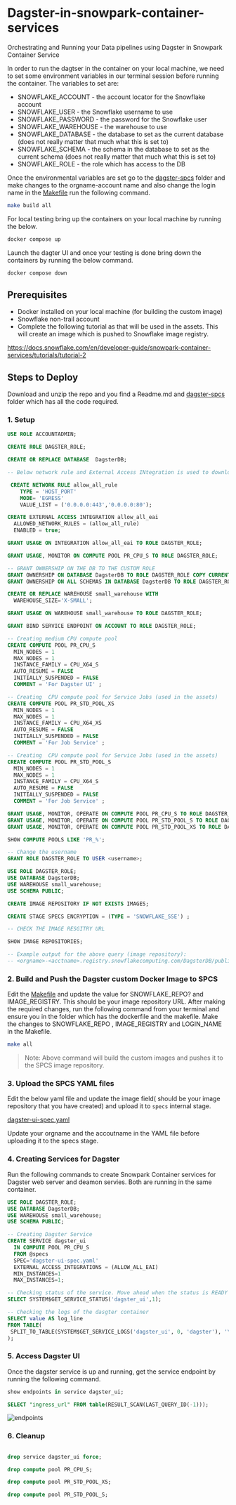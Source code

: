 # Dagster-in-snowpark-container-services
Orchestrating and Running your Data pipelines using Dagster in Snowpark Container Service

In order to run the dagtser in the container on your local machine, we need to set some environment variables in our terminal session before running the container. The variables to set are:

- SNOWFLAKE_ACCOUNT - the account locator for the Snowflake account
- SNOWFLAKE_USER - the Snowflake username to use
- SNOWFLAKE_PASSWORD - the password for the Snowflake user
- SNOWFLAKE_WAREHOUSE - the warehouse to use
- SNOWFLAKE_DATABASE - the database to set as the current database (does not really matter that much what this is set to)
- SNOWFLAKE_SCHEMA - the schema in the database to set as the current schema (does not really matter that much what this is set to)
- SNOWFLAKE_ROLE - the role which has access to the DB

Once the environmental variables are set go to the [dagster-spcs](dagster-spcs) folder and make changes to the orgname-account name and also change the login name in the [Makefile](dagster-spcs/Makefile) run the following command.

```bash 
make build all
```

For local testing bring up the containers on your local machine by running the below.
```bash
docker compose up
```

Launch the dagter UI and once your testing is done bring down the containers by running the below command.
```bash
docker compose down
```


## Prerequisites

- Docker installed on your local machine (for building the custom image)
- Snowflake non-trail account
- Complete the following tutorial as that will be used in the assets. This will create an image which is pushed to Snowflake image registry.

https://docs.snowflake.com/en/developer-guide/snowpark-container-services/tutorials/tutorial-2


## Steps to Deploy 

Download and unzip the repo and you find a Readme.md and [dagster-spcs](dagster-spcs) folder which has all the code required.

### 1. Setup

``` sql
USE ROLE ACCOUNTADMIN;

CREATE ROLE DAGSTER_ROLE;

CREATE OR REPLACE DATABASE  DagsterDB;

-- Below network rule and External Access INtegration is used to download any data required. This is optional

 CREATE NETWORK RULE allow_all_rule
    TYPE = 'HOST_PORT'
    MODE= 'EGRESS'
    VALUE_LIST = ('0.0.0.0:443','0.0.0.0:80');

CREATE EXTERNAL ACCESS INTEGRATION allow_all_eai
  ALLOWED_NETWORK_RULES = (allow_all_rule)
  ENABLED = true;

GRANT USAGE ON INTEGRATION allow_all_eai TO ROLE DAGSTER_ROLE;

GRANT USAGE, MONITOR ON COMPUTE POOL PR_CPU_S TO ROLE DAGSTER_ROLE;

-- GRANT OWNERSHIP ON THE DB TO THE CUSTOM ROLE
GRANT OWNERSHIP ON DATABASE DagsterDB TO ROLE DAGSTER_ROLE COPY CURRENT GRANTS;
GRANT OWNERSHIP ON ALL SCHEMAS IN DATABASE DagsterDB TO ROLE DAGSTER_ROLE COPY CURRENT GRANTS;

CREATE OR REPLACE WAREHOUSE small_warehouse WITH
  WAREHOUSE_SIZE='X-SMALL';

GRANT USAGE ON WAREHOUSE small_warehouse TO ROLE DAGSTER_ROLE;

GRANT BIND SERVICE ENDPOINT ON ACCOUNT TO ROLE DAGSTER_ROLE;

-- Creating medium CPU compute pool
CREATE COMPUTE POOL PR_CPU_S
  MIN_NODES = 1
  MAX_NODES = 1
  INSTANCE_FAMILY = CPU_X64_S
  AUTO_RESUME = FALSE
  INITIALLY_SUSPENDED = FALSE
  COMMENT = 'For Dagster UI' ;

-- Creating  CPU compute pool for Service Jobs (used in the assets)
CREATE COMPUTE POOL PR_STD_POOL_XS
  MIN_NODES = 1
  MAX_NODES = 1
  INSTANCE_FAMILY = CPU_X64_XS
  AUTO_RESUME = FALSE
  INITIALLY_SUSPENDED = FALSE
  COMMENT = 'For Job Service' ;

-- Creating  CPU compute pool for Service Jobs (used in the assets)
CREATE COMPUTE POOL PR_STD_POOL_S
  MIN_NODES = 1
  MAX_NODES = 1
  INSTANCE_FAMILY = CPU_X64_S
  AUTO_RESUME = FALSE
  INITIALLY_SUSPENDED = FALSE
  COMMENT = 'For Job Service' ;

GRANT USAGE, MONITOR, OPERATE ON COMPUTE POOL PR_CPU_S TO ROLE DAGSTER_ROLE;
GRANT USAGE, MONITOR, OPERATE ON COMPUTE POOL PR_STD_POOL_S TO ROLE DAGSTER_ROLE;
GRANT USAGE, MONITOR, OPERATE ON COMPUTE POOL PR_STD_POOL_XS TO ROLE DAGSTER_ROLE;

SHOW COMPUTE POOLS LIKE 'PR_%';

-- Change the username
GRANT ROLE DAGSTER_ROLE TO USER <username>;

USE ROLE DAGSTER_ROLE;
USE DATABASE DagsterDB;
USE WAREHOUSE small_warehouse;
USE SCHEMA PUBLIC;

CREATE IMAGE REPOSITORY IF NOT EXISTS IMAGES;

CREATE STAGE SPECS ENCRYPTION = (TYPE = 'SNOWFLAKE_SSE') ;

-- CHECK THE IMAGE RESGITRY URL

SHOW IMAGE REPOSITORIES;

-- Example output for the above query (image repository):
-- <orgname>-<acctname>.registry.snowflakecomputing.com/DagsterDB/public/images

```

### 2. Build and Push the Dagster custom Docker Image to SPCS

Edit the [Makefile](dagster-spcs/Makefile) and update the value for SNOWFLAKE_REPO? and IMAGE_REGISTRY. This should be your image repository URL. After making the required changes, run the following command from your terminal and ensure you in the folder which has the dockerfile and the makefile. Make the changes to SNOWFLAKE_REPO , IMAGE_REGISTRY and LOGIN_NAME in the Makefile.

``` bash
make all
```

> Note: Above command will build the custom images and pushes it to the SPCS image repository.

### 3. Upload the SPCS YAML files 

Edit the below yaml file and update the image field( should be your image repository that you have created) and upload it to `specs` internal stage.

[dagster-ui-spec.yaml](dagster-spcs/dagster-ui-spec.yaml)

Update your orgname and the accoutname in the YAML file before uploading it to the specs stage.


### 4. Creating Services for Dagster

Run the following commands to create Snowpark Container services for Dagster web server and deamon servies. Both are running in the same container.

```sql
USE ROLE DAGSTER_ROLE;
USE DATABASE DagsterDB;
USE WAREHOUSE small_warehouse;
USE SCHEMA PUBLIC;

-- Creating Dagster Service
CREATE SERVICE dagster_ui
  IN COMPUTE POOL PR_CPU_S
  FROM @specs
  SPEC='dagster-ui-spec.yaml'
  EXTERNAL_ACCESS_INTEGRATIONS = (ALLOW_ALL_EAI)
  MIN_INSTANCES=1
  MAX_INSTANCES=1;

-- Checking status of the service. Move ahead when the status is READY
SELECT SYSTEM$GET_SERVICE_STATUS('dagster_ui',1); 

-- Checking the logs of the dasgter container
SELECT value AS log_line
FROM TABLE(
 SPLIT_TO_TABLE(SYSTEM$GET_SERVICE_LOGS('dagster_ui', 0, 'dagster'), '\n')
);
```

### 5. Access Dagster UI

Once the dagster service is up and running, get the service endpoint by running the following command.
```sql
show endpoints in service dagster_ui;

SELECT "ingress_url" FROM table(RESULT_SCAN(LAST_QUERY_ID(-1)));
```
![endpoints](/dagster_ui.png)


### 6. Cleanup

```sql

drop service dagster_ui force;

drop compute pool PR_CPU_S;

drop compute pool PR_STD_POOL_XS;

drop compute pool PR_STD_POOL_S;
```
